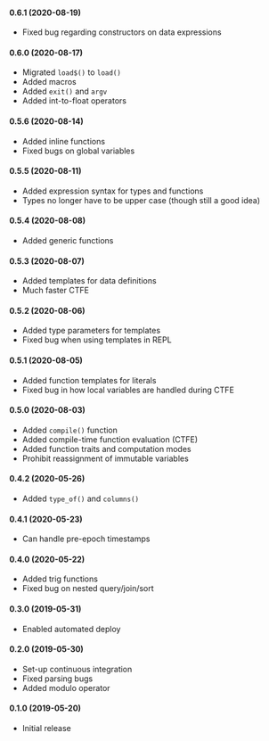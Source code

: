 #### 0.6.1	(2020-08-19)

- Fixed bug regarding constructors on data expressions

#### 0.6.0	(2020-08-17)

- Migrated `load$()` to `load()`
- Added macros
- Added `exit()` and `argv`
- Added int-to-float operators

#### 0.5.6	(2020-08-14)

- Added inline functions
- Fixed bugs on global variables

#### 0.5.5	(2020-08-11)

- Added expression syntax for types and functions
- Types no longer have to be upper case (though still a good idea)

#### 0.5.4	(2020-08-08)

- Added generic functions

#### 0.5.3	(2020-08-07)

- Added templates for data definitions
- Much faster CTFE

#### 0.5.2	(2020-08-06)

- Added type parameters for templates
- Fixed bug when using templates in REPL

#### 0.5.1	(2020-08-05)

- Added function templates for literals
- Fixed bug in how local variables are handled during CTFE

#### 0.5.0	(2020-08-03)

- Added `compile()` function
- Added compile-time function evaluation (CTFE)
- Added function traits and computation modes
- Prohibit reassignment of immutable variables

#### 0.4.2	(2020-05-26)

- Added `type_of()` and `columns()`

#### 0.4.1	(2020-05-23)

- Can handle pre-epoch timestamps

#### 0.4.0	(2020-05-22)

- Added trig functions
- Fixed bug on nested query/join/sort

#### 0.3.0	(2019-05-31)

- Enabled automated deploy

#### 0.2.0	(2019-05-30)

- Set-up continuous integration
- Fixed parsing bugs
- Added modulo operator

#### 0.1.0	(2019-05-20)

- Initial release

